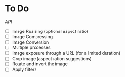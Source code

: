 # To Do

*API*
- [ ] Image Resizing (optional aspect ratio)
- [ ] Image Compressing
- [ ] Image Conversion
- [ ] Multiple processes
- [ ] Image exposure through a URL (for a limited duration)
- [ ] Crop image (aspect ration suggestions)
- [ ] Rotate and invert the image
- [ ] Apply filters
